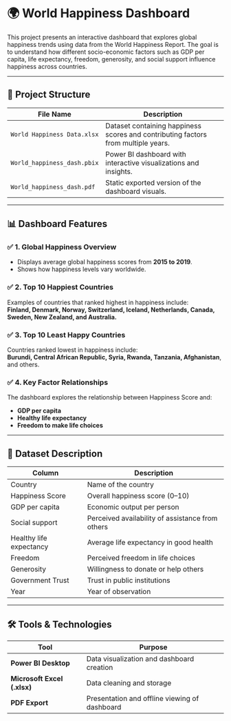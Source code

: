 # 🌍 World Happiness Dashboard

This project presents an interactive dashboard that explores global happiness trends using data from the World Happiness Report. The goal is to understand how different socio-economic factors such as GDP per capita, life expectancy, freedom, generosity, and social support influence happiness across countries.

---

## 📁 Project Structure

| File Name | Description |
|-----------|-------------|
| `World Happiness Data.xlsx` | Dataset containing happiness scores and contributing factors from multiple years. |
| `World_happiness_dash.pbix` | Power BI dashboard with interactive visualizations and insights. |
| `World_happiness_dash.pdf` | Static exported version of the dashboard visuals. |

---

## 📊 Dashboard Features

### ✅ 1. Global Happiness Overview
- Displays average global happiness scores from **2015 to 2019**.
- Shows how happiness levels vary worldwide.

### ✅ 2. Top 10 Happiest Countries
Examples of countries that ranked highest in happiness include:  
**Finland, Denmark, Norway, Switzerland, Iceland, Netherlands, Canada, Sweden, New Zealand, and Australia.**

### ✅ 3. Top 10 Least Happy Countries
Countries ranked lowest in happiness include:  
**Burundi, Central African Republic, Syria, Rwanda, Tanzania, Afghanistan**, and others.

### ✅ 4. Key Factor Relationships
The dashboard explores the relationship between Happiness Score and:
- **GDP per capita**
- **Healthy life expectancy**
- **Freedom to make life choices**

---

## 📂 Dataset Description

| Column | Description |
|--------|-------------|
| Country | Name of the country |
| Happiness Score | Overall happiness score (0–10) |
| GDP per capita | Economic output per person |
| Social support | Perceived availability of assistance from others |
| Healthy life expectancy | Average life expectancy in good health |
| Freedom | Perceived freedom in life choices |
| Generosity | Willingness to donate or help others |
| Government Trust | Trust in public institutions |
| Year | Year of observation |

---

## 🛠 Tools & Technologies

| Tool | Purpose |
|------|---------|
| **Power BI Desktop** | Data visualization and dashboard creation |
| **Microsoft Excel (.xlsx)** | Data cleaning and storage |
| **PDF Export** | Presentation and offline viewing of dashboard |
